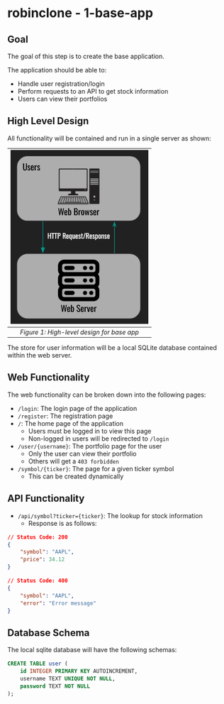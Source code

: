 # robinclone - 1-base-app

## Goal

The goal of this step is to create the base application.

The application should be able to:
- Handle user registration/login
- Perform requests to an API to get stock information
- Users can view their portfolios

## High Level Design

All functionality will be contained and run in a single server as shown:

| ![alt text](./assets/diag_0.png "System Design") |
|:-:|
| _Figure 1: High-level design for base app_ |

The store for user information will be a local SQLite database contained within the web server.

## Web Functionality

The web functionality can be broken down into the following pages:

- `/login`: The login page of the application
- `/register`: The registration page
- `/`: The home page of the application
    - Users must be logged in to view this page
    - Non-logged in users will be redirected to `/login`
- `/user/{username}`: The portfolio page for the user
    - Only the user can view their portfolio
    - Others will get a `403 forbidden`
- `/symbol/{ticker}`: The page for a given ticker symbol
    - This can be created dynamically

## API Functionality

- `/api/symbol?ticker={ticker}`: The lookup for stock information
    - Response is as follows:

```JSON
// Status Code: 200
{
    "symbol": "AAPL",
    "price": 34.12
}
```

```JSON
// Status Code: 400
{
    "symbol": "AAPL",
    "error": "Error message"
}
```

## Database Schema

The local sqlite database will have the following schemas:

```SQL
CREATE TABLE user (
    id INTEGER PRIMARY KEY AUTOINCREMENT,
    username TEXT UNIQUE NOT NULL,
    password TEXT NOT NULL
);
```